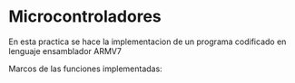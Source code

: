 # Microcontroladores

En esta practica se hace la implementacion de un programa codificado en lenguaje ensamblador ARMV7















Marcos de las funciones implementadas:


